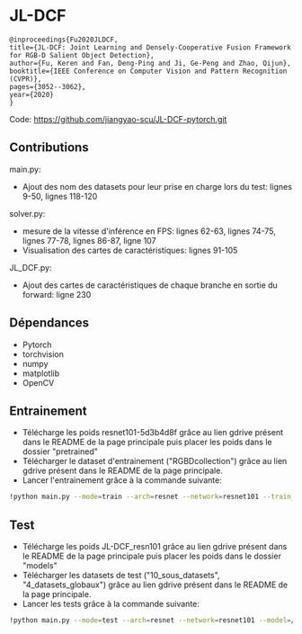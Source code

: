 # JL-DCF

```
@inproceedings{Fu2020JLDCF,
title={JL-DCF: Joint Learning and Densely-Cooperative Fusion Framework for RGB-D Salient Object Detection},
author={Fu, Keren and Fan, Deng-Ping and Ji, Ge-Peng and Zhao, Qijun},
booktitle={IEEE Conference on Computer Vision and Pattern Recognition (CVPR)},
pages={3052--3062},
year={2020}
}
```

Code: https://github.com/jiangyao-scu/JL-DCF-pytorch.git

## Contributions

main.py:

- Ajout des nom des datasets pour leur prise en charge lors du test: lignes 9-50, lignes 118-120

solver.py:

- mesure de la vitesse d'inférence en FPS: lignes 62-63, lignes 74-75, lignes 77-78, lignes 86-87, ligne 107
- Visualisation des cartes de caractéristiques: lignes 91-105

JL_DCF.py:

- Ajout des cartes de caractéristiques de chaque branche en sortie du forward: ligne 230

## Dépendances

- Pytorch
- torchvision
- numpy
- matplotlib
- OpenCV

## Entrainement

- Télécharge les poids resnet101-5d3b4d8f grâce au lien gdrive présent dans le README de la page principale puis placer les poids dans le dossier "pretrained"
- Télécharger le dataset d'entrainement ("RGBDcollection") grâce au lien gdrive présent dans le README de la page principale.
- Lancer l'entrainement grâce à la commande suivante:

```bash 
!python main.py --mode=train --arch=resnet --network=resnet101 --train_root=/content/RGBDcollection --train_list=/content/RGBDcollection/train_ori.lst
```

## Test

- Télécharge les poids JL-DCF_resn101 grâce au lien gdrive présent dans le README de la page principale puis placer les poids dans le dossier "models"
- Télécharger les datasets de test ("10_sous_datasets", "4_datasets_globaux") grâce au lien gdrive présent dans le README de la page principale.
- Lancer les tests grâce à la commande suivante:

```bash 
!python main.py --mode=test --arch=resnet --network=resnet101 --model=/content/JL-DCF-pytorch/models/JL-DCF_resn101.pth --test_folder=/content/pred_maps/JL-DCF/Objectscale/ --sal_mode=Objectscale
```

